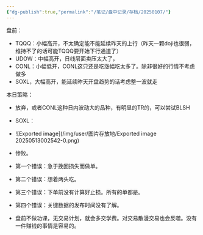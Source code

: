 ```yaml
---
{"dg-publish":true,"permalink":"/笔记/盘中记录/存档/20250107/"}
---
```


盘前：

- TQQQ：小幅高开，不太确定能不能延续昨天的上行（昨天一颗doji也很弱，维持不了的话可能TQQQ要开始下行通道了）
- UDOW：中幅高开，日线层面卖压太大了，
- CONL：小幅低开，CONL这只还是吃涨幅吃太多了。除非很好的行情不考虑做多
- SOXL，大幅高开，能延续昨天开盘趋势的话考虑整一波就走

本日策略：

- 放弃，或者CONL这种日内波动大的品种，有明显的TR的，可以尝试BLSH
   

- SOXL：
- ![Exported image](/img/user/图片存放地/Exported image 20250513002542-0.png)
   

- 惨败。
- 第一个错误：急于挽回损失而做单。
- 第二个错误：想着两头吃。
- 第三个错误：下单前没有计算好止损。所有的单都是。
- 第四个错误：关键数据的发布时间没有了解。
 
- 盘前不做功课，无交易计划，就会多交学费。对交易散漫交易也会反噬。没有一件赚钱的事情是容易的。